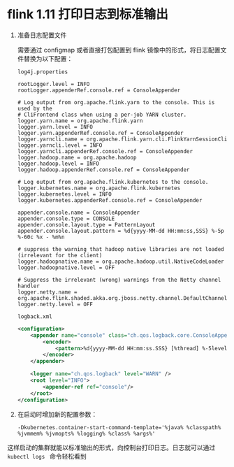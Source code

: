 # flink 1.11 打印日志到标准输出

1. 准备日志配置文件

    需要通过 configmap 或者直接打包配置到 flink 镜像中的形式，将日志配置文件替换为以下配置：

    `log4j.properties`
    ```properties
    rootLogger.level = INFO
    rootLogger.appenderRef.console.ref = ConsoleAppender

    # Log output from org.apache.flink.yarn to the console. This is used by the
    # CliFrontend class when using a per-job YARN cluster.
    logger.yarn.name = org.apache.flink.yarn
    logger.yarn.level = INFO
    logger.yarn.appenderRef.console.ref = ConsoleAppender
    logger.yarncli.name = org.apache.flink.yarn.cli.FlinkYarnSessionCli
    logger.yarncli.level = INFO
    logger.yarncli.appenderRef.console.ref = ConsoleAppender
    logger.hadoop.name = org.apache.hadoop
    logger.hadoop.level = INFO
    logger.hadoop.appenderRef.console.ref = ConsoleAppender

    # Log output from org.apache.flink.kubernetes to the console.
    logger.kubernetes.name = org.apache.flink.kubernetes
    logger.kubernetes.level = INFO
    logger.kubernetes.appenderRef.console.ref = ConsoleAppender

    appender.console.name = ConsoleAppender
    appender.console.type = CONSOLE
    appender.console.layout.type = PatternLayout
    appender.console.layout.pattern = %d{yyyy-MM-dd HH:mm:ss,SSS} %-5p %-60c %x - %m%n

    # suppress the warning that hadoop native libraries are not loaded (irrelevant for the client)
    logger.hadoopnative.name = org.apache.hadoop.util.NativeCodeLoader
    logger.hadoopnative.level = OFF

    # Suppress the irrelevant (wrong) warnings from the Netty channel handler
    logger.netty.name = org.apache.flink.shaded.akka.org.jboss.netty.channel.DefaultChannelPipeline
    logger.netty.level = OFF
    ```

    `logback.xml`
    ```xml
    <configuration>
        <appender name="console" class="ch.qos.logback.core.ConsoleAppender">
            <encoder>
                <pattern>%d{yyyy-MM-dd HH:mm:ss.SSS} [%thread] %-5level %logger{60} %X{sourceThread} - %msg%n</pattern>
            </encoder>
        </appender>

        <logger name="ch.qos.logback" level="WARN" />
        <root level="INFO">
            <appender-ref ref="console"/>
        </root>
    </configuration>
    ```

2. 在启动时增加新的配置参数：

    `-Dkubernetes.container-start-command-template='%java% %classpath% %jvmmem% %jvmopts% %logging% %class% %args%' `

这样启动的集群就能以标准输出的形式，向控制台打印日志。日志就可以通过 `kubectl logs ` 命令轻松看到